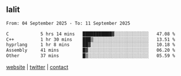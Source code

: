 ## lalit

<!--START_SECTION:waka-->

```txt
From: 04 September 2025 - To: 11 September 2025

C            5 hrs 14 mins   ███████████▓░░░░░░░░░░░░░   47.08 %
C++          1 hr 30 mins    ███▒░░░░░░░░░░░░░░░░░░░░░   13.51 %
hyprlang     1 hr 8 mins     ██▓░░░░░░░░░░░░░░░░░░░░░░   10.18 %
Assembly     41 mins         █▓░░░░░░░░░░░░░░░░░░░░░░░   06.20 %
Other        37 mins         █▒░░░░░░░░░░░░░░░░░░░░░░░   05.59 %
```

<!--END_SECTION:waka-->

[website](https://lalit.sh) | [twitter](https://x.com/@lalitcodes) | [contact](https://lalit.sh/contact)
